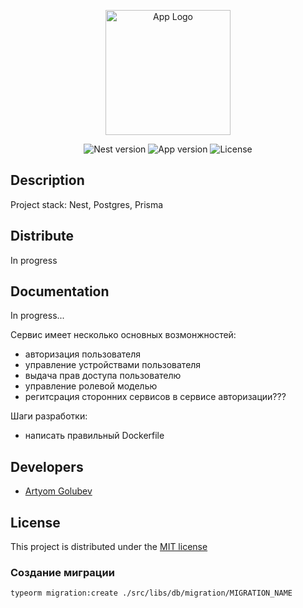 <p align="center">
  <a href="http://nestjs.com/" target="blank"><img src="https://nestjs.com/img/logo-small.svg" width="200" alt="App Logo" /></a>
</p>

<p align="center">
    <img src="https://img.shields.io/badge/Nest-10.0.0-red" alt="Nest version" />
    <img src="https://img.shields.io/badge/Version-v1.0-green" alt="App version" />
    <img src="https://img.shields.io/badge/License-MIT-blue" alt="License" />
</p>

## Description

Project stack: Nest, Postgres, Prisma

## Distribute

In progress

## Documentation

In progress...

Сервис имеет несколько основных возмонжностей:
- авторизация пользователя
- управление устройствами пользователя
- выдача прав доступа пользователю
- управление ролевой моделью
- регитсрация сторонних сервисов в сервисе авторизации???

Шаги разработки:
- написать правильный Dockerfile


## Developers

 - [Artyom Golubev](https://github.com/Artyom099)

## License

This project is distributed under the [MIT license]()

### Создание миграции
```
typeorm migration:create ./src/libs/db/migration/MIGRATION_NAME
```
